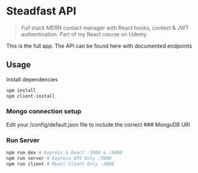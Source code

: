 # Steadfast API

> Full stack MERN contact manager with React hooks, context & JWT authentication. Part of my React course on Udemy.

This is the full app. The API can be found here with documented endpoints

## Usage

Install dependencies

```bash
npm install
npm client-install
```

### Mongo connection setup

Edit your /config/default.json file to include the correct ### MongoDB URI

### Run Server

```bash
npm run dev # Express & React :3000 & :5000
npm run server # Express API Only :5000
npm run client # React Client Only :3000
```
